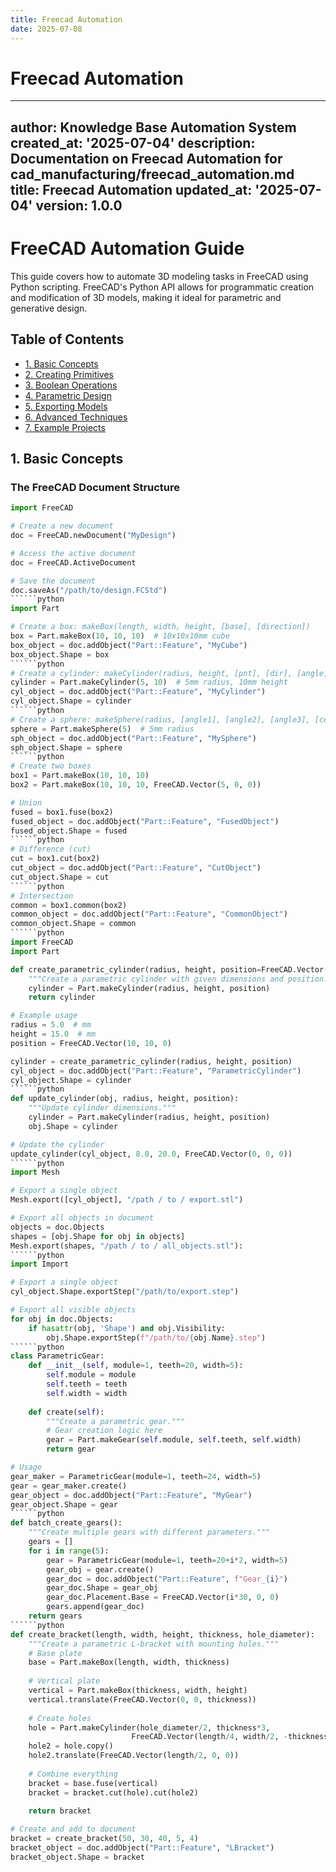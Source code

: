 ```yaml
---
title: Freecad Automation
date: 2025-07-08
---
```


# Freecad Automation

---
author: Knowledge Base Automation System
created_at: '2025-07-04'
description: Documentation on Freecad Automation for cad_manufacturing/freecad_automation.md
title: Freecad Automation
updated_at: '2025-07-04'
version: 1.0.0
---

# FreeCAD Automation Guide

This guide covers how to automate 3D modeling tasks in FreeCAD using Python scripting. FreeCAD's Python API allows for programmatic creation and modification of 3D models, making it ideal for parametric and generative design.

## Table of Contents
- [1. Basic Concepts](#1-basic-concepts)
- [2. Creating Primitives](#2-creating-primitives)
- [3. Boolean Operations](#3-boolean-operations)
- [4. Parametric Design](#4-parametric-design)
- [5. Exporting Models](#5-exporting-models)
- [6. Advanced Techniques](#6-advanced-techniques)
- [7. Example Projects](#7-example-projects)

## 1. Basic Concepts

### The FreeCAD Document Structure
```python
import FreeCAD

# Create a new document
doc = FreeCAD.newDocument("MyDesign")

# Access the active document
doc = FreeCAD.ActiveDocument

# Save the document
doc.saveAs("/path/to/design.FCStd")
``````python
import Part

# Create a box: makeBox(length, width, height, [base], [direction])
box = Part.makeBox(10, 10, 10)  # 10x10x10mm cube
box_object = doc.addObject("Part::Feature", "MyCube")
box_object.Shape = box
``````python
# Create a cylinder: makeCylinder(radius, height, [pnt], [dir], [angle])
cylinder = Part.makeCylinder(5, 10)  # 5mm radius, 10mm height
cyl_object = doc.addObject("Part::Feature", "MyCylinder")
cyl_object.Shape = cylinder
``````python
# Create a sphere: makeSphere(radius, [angle1], [angle2], [angle3], [center])
sphere = Part.makeSphere(5)  # 5mm radius
sph_object = doc.addObject("Part::Feature", "MySphere")
sph_object.Shape = sphere
``````python
# Create two boxes
box1 = Part.makeBox(10, 10, 10)
box2 = Part.makeBox(10, 10, 10, FreeCAD.Vector(5, 0, 0))

# Union
fused = box1.fuse(box2)
fused_object = doc.addObject("Part::Feature", "FusedObject")
fused_object.Shape = fused
``````python
# Difference (cut)
cut = box1.cut(box2)
cut_object = doc.addObject("Part::Feature", "CutObject")
cut_object.Shape = cut
``````python
# Intersection
common = box1.common(box2)
common_object = doc.addObject("Part::Feature", "CommonObject")
common_object.Shape = common
``````python
import FreeCAD
import Part

def create_parametric_cylinder(radius, height, position=FreeCAD.Vector(0,0,0)):
    """Create a parametric cylinder with given dimensions and position."""
    cylinder = Part.makeCylinder(radius, height, position)
    return cylinder

# Example usage
radius = 5.0  # mm
height = 15.0  # mm
position = FreeCAD.Vector(10, 10, 0)

cylinder = create_parametric_cylinder(radius, height, position)
cyl_object = doc.addObject("Part::Feature", "ParametricCylinder")
cyl_object.Shape = cylinder
``````python
def update_cylinder(obj, radius, height, position):
    """Update cylinder dimensions."""
    cylinder = Part.makeCylinder(radius, height, position)
    obj.Shape = cylinder

# Update the cylinder
update_cylinder(cyl_object, 8.0, 20.0, FreeCAD.Vector(0, 0, 0))
``````python
import Mesh

# Export a single object
Mesh.export([cyl_object], "/path / to / export.stl")

# Export all objects in document
objects = doc.Objects
shapes = [obj.Shape for obj in objects]
Mesh.export(shapes, "/path / to / all_objects.stl"):
``````python
import Import

# Export a single object
cyl_object.Shape.exportStep("/path/to/export.step")

# Export all visible objects
for obj in doc.Objects:
    if hasattr(obj, 'Shape') and obj.Visibility:
        obj.Shape.exportStep(f"/path/to/{obj.Name}.step")
``````python
class ParametricGear:
    def __init__(self, module=1, teeth=20, width=5):
        self.module = module
        self.teeth = teeth
        self.width = width
        
    def create(self):
        """Create a parametric gear."""
        # Gear creation logic here
        gear = Part.makeGear(self.module, self.teeth, self.width)
        return gear

# Usage
gear_maker = ParametricGear(module=1, teeth=24, width=5)
gear = gear_maker.create()
gear_object = doc.addObject("Part::Feature", "MyGear")
gear_object.Shape = gear
``````python
def batch_create_gears():
    """Create multiple gears with different parameters."""
    gears = []
    for i in range(5):
        gear = ParametricGear(module=1, teeth=20+i*2, width=5)
        gear_obj = gear.create()
        gear_doc = doc.addObject("Part::Feature", f"Gear_{i}")
        gear_doc.Shape = gear_obj
        gear_doc.Placement.Base = FreeCAD.Vector(i*30, 0, 0)
        gears.append(gear_doc)
    return gears
``````python
def create_bracket(length, width, height, thickness, hole_diameter):
    """Create a parametric L-bracket with mounting holes."""
    # Base plate
    base = Part.makeBox(length, width, thickness)
    
    # Vertical plate
    vertical = Part.makeBox(thickness, width, height)
    vertical.translate(FreeCAD.Vector(0, 0, thickness))
    
    # Create holes
    hole = Part.makeCylinder(hole_diameter/2, thickness*3, 
                           FreeCAD.Vector(length/4, width/2, -thickness))
    hole2 = hole.copy()
    hole2.translate(FreeCAD.Vector(length/2, 0, 0))
    
    # Combine everything
    bracket = base.fuse(vertical)
    bracket = bracket.cut(hole).cut(hole2)
    
    return bracket

# Create and add to document
bracket = create_bracket(50, 30, 40, 5, 4)
bracket_object = doc.addObject("Part::Feature", "LBracket")
bracket_object.Shape = bracket
```